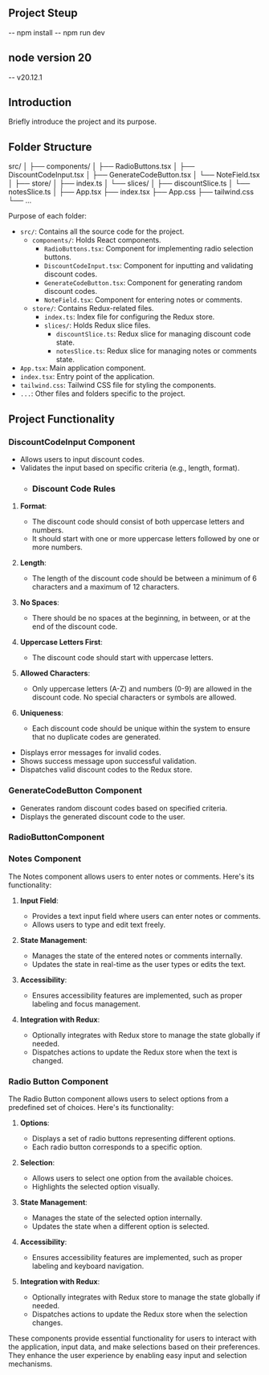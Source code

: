 ## Project Steup 
-- npm install
-- npm run dev 
## node version 20
 --  v20.12.1
## Introduction
Briefly introduce the project and its purpose.

## Folder Structure
src/
│
├── components/
│   ├── RadioButtons.tsx
│   ├── DiscountCodeInput.tsx
│   ├── GenerateCodeButton.tsx
│   └── NoteField.tsx
│
├── store/
│   ├── index.ts
│   └── slices/
│       ├── discountSlice.ts
│       └── notesSlice.ts
│
├── App.tsx
├── index.tsx
├── App.css
├── tailwind.css
└── ...

Purpose of each folder:

- `src/`: Contains all the source code for the project.
  - `components/`: Holds React components.
    - `RadioButtons.tsx`: Component for implementing radio selection buttons.
    - `DiscountCodeInput.tsx`: Component for inputting and validating discount codes.
    - `GenerateCodeButton.tsx`: Component for generating random discount codes.
    - `NoteField.tsx`: Component for entering notes or comments.
  - `store/`: Contains Redux-related files.
    - `index.ts`: Index file for configuring the Redux store.
    - `slices/`: Holds Redux slice files.
      - `discountSlice.ts`: Redux slice for managing discount code state.
      - `notesSlice.ts`: Redux slice for managing notes or comments state.
- `App.tsx`: Main application component.
- `index.tsx`: Entry point of the application.
- `tailwind.css`: Tailwind CSS file for styling the components.
- `...`: Other files and folders specific to the project.

## Project Functionality

### DiscountCodeInput Component
- Allows users to input discount codes.
- Validates the input based on specific criteria (e.g., length, format).
  - ### Discount Code Rules

1. **Format**:
   - The discount code should consist of both uppercase letters and numbers.
   - It should start with one or more uppercase letters followed by one or more numbers.

2. **Length**:
   - The length of the discount code should be between a minimum of 6 characters and a maximum of 12 characters.

3. **No Spaces**:
   - There should be no spaces at the beginning, in between, or at the end of the discount code.

4. **Uppercase Letters First**:
   - The discount code should start with uppercase letters.

5. **Allowed Characters**:
   - Only uppercase letters (A-Z) and numbers (0-9) are allowed in the discount code. No special characters or symbols are allowed.

6. **Uniqueness**:
   - Each discount code should be unique within the system to ensure that no duplicate codes are generated.
- Displays error messages for invalid codes.
- Shows success message upon successful validation.
- Dispatches valid discount codes to the Redux store.

### GenerateCodeButton Component
- Generates random discount codes based on specified criteria.
- Displays the generated discount code to the user.

### RadioButtonComponent  
### Notes Component

The Notes component allows users to enter notes or comments. Here's its functionality:

1. **Input Field**:
   - Provides a text input field where users can enter notes or comments.
   - Allows users to type and edit text freely.

2. **State Management**:
   - Manages the state of the entered notes or comments internally.
   - Updates the state in real-time as the user types or edits the text.

3. **Accessibility**:
   - Ensures accessibility features are implemented, such as proper labeling and focus management.

4. **Integration with Redux**:
   - Optionally integrates with Redux store to manage the state globally if needed.
   - Dispatches actions to update the Redux store when the text is changed.

### Radio Button Component

The Radio Button component allows users to select options from a predefined set of choices. Here's its functionality:

1. **Options**:
   - Displays a set of radio buttons representing different options.
   - Each radio button corresponds to a specific option.

2. **Selection**:
   - Allows users to select one option from the available choices.
   - Highlights the selected option visually.

3. **State Management**:
   - Manages the state of the selected option internally.
   - Updates the state when a different option is selected.

4. **Accessibility**:
   - Ensures accessibility features are implemented, such as proper labeling and keyboard navigation.

5. **Integration with Redux**:
   - Optionally integrates with Redux store to manage the state globally if needed.
   - Dispatches actions to update the Redux store when the selection changes.

These components provide essential functionality for users to interact with the application, input data, and make selections based on their preferences. They enhance the user experience by enabling easy input and selection mechanisms.
